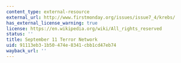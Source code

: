 ```yaml
---
content_type: external-resource
external_url: http://www.firstmonday.org/issues/issue7_4/krebs/
has_external_license_warning: true
license: https://en.wikipedia.org/wiki/All_rights_reserved
status: ''
title: September 11 Terror Network
uid: 91113eb3-1b50-474e-8341-cbb1cd47eb74
wayback_url: ''
---
```

